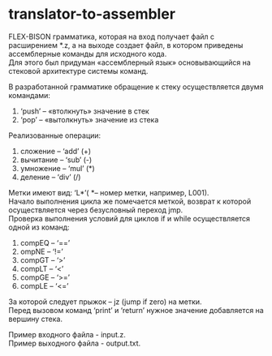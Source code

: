 # translator-to-assembler

FLEX-BISON грамматика, которая на вход получает файл с расширением *.z, а на выходе создает файл, в котором приведены ассемблерные команды для исходного кода. <br />
Для этого был придуман «ассемблерный язык» основывающийся на стековой архитектуре системы команд. <br />

В разработанной грамматике обращение к стеку осуществляется двумя командами:
1. ‘push’ – «втолкнуть» значение в стек
2. ‘pop’ – «вытолкнуть» значение из стека

Реализованные операции:
1. сложение – ‘add’ (+)
2. вычитание – ‘sub’ (-) 
3. умножение – ‘mul’ (*)
4. деление – ‘div’ (/)

Метки имеют вид: ‘L*’( *– номер метки, например, L001). <br />
Начало выполнения цикла же помечается меткой, возврат к которой осуществляется через безусловный переход jmp. <br />
Проверка выполнения условий для циклов if и while осуществляется одной из команд:
1. compEQ – ‘==’
2. ompNE – ‘!=’
3. compGT – ‘>’
4. compLT – ‘<’
5. compGE – ‘>=’
6. compLE – ‘<=’

За которой следует прыжок – jz (jump if zero) на метки. <br />
Перед вызовом команд ‘print’ и ‘return’ нужное значение добавляется на вершину стека. <br />

Пример входного файла - input.z. <br />
Пример выходного файла - output.txt.